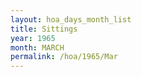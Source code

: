 ```yaml
---
layout: hoa_days_month_list
title: Sittings
year: 1965
month: MARCH
permalink: /hoa/1965/Mar
---
```

